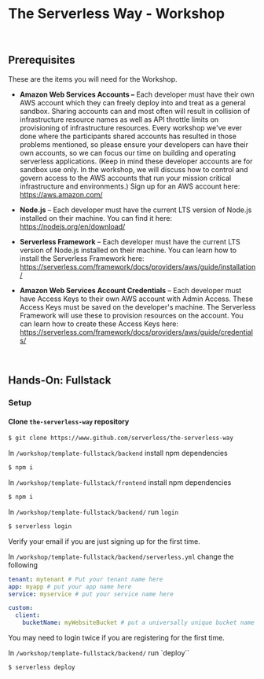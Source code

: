 # The Serverless Way - Workshop

<br/>

## Prerequisites

These are the items you will need for the Workshop.

* **Amazon Web Services Accounts –** Each developer must have their own AWS account which they can freely deploy into and treat as a general sandbox.  Sharing accounts can and most often will result in collision of infrastructure resource names as well as API throttle limits on provisioning of infrastructure resources.  Every workshop we've ever done where the participants shared accounts has resulted in those problems mentioned, so please ensure your developers can have their own accounts, so we can focus our time on building and operating serverless applications.  (Keep in mind these developer accounts are for sandbox use only. In the workshop, we will discuss how to control and govern access to the AWS accounts that run your mission critical infrastructure and environments.)  Sign up for an AWS account here: https://aws.amazon.com/

* **Node.js** – Each developer must have the current LTS version of Node.js installed on their machine. You can find it here:  https://nodejs.org/en/download/

* **Serverless Framework** – Each developer must have the current LTS version of Node.js installed on their machine. You can learn how to install the Serverless Framework here:  https://serverless.com/framework/docs/providers/aws/guide/installation/

* **Amazon Web Services Account Credentials** – Each developer must have Access Keys to their own AWS account with Admin Access.  These Access Keys must be saved on the developer's machine.  The Serverless Framework will use these to provision resources on the account.  You can learn how to create these Access Keys here: https://serverless.com/framework/docs/providers/aws/guide/credentials/

<br/>

## Hands-On: Fullstack

### Setup

#### Clone `the-serverless-way` repository

```bash
$ git clone https://www.github.com/serverless/the-serverless-way
```

In `/workshop/template-fullstack/backend` install npm dependencies

```bash
$ npm i
```

In `/workshop/template-fullstack/frontend` install npm dependencies

```bash
$ npm i
```

In `/workshop/template-fullstack/backend/` run `login`

```bash
$ serverless login
```

Verify your email if you are just signing up for the first time.

In `/workshop/template-fullstack/backend/serverless.yml` change the following

```yaml
tenant: mytenant # Put your tenant name here
app: myapp # put your app name here
service: myservice # put your service name here

custom:
  client:
    bucketName: myWebsiteBucket # put a universally unique bucket name here
```

You may need to login twice if you are registering for the first time.

In `/workshop/template-fullstack/backend/` run `deploy``

```bash
$ serverless deploy
```
